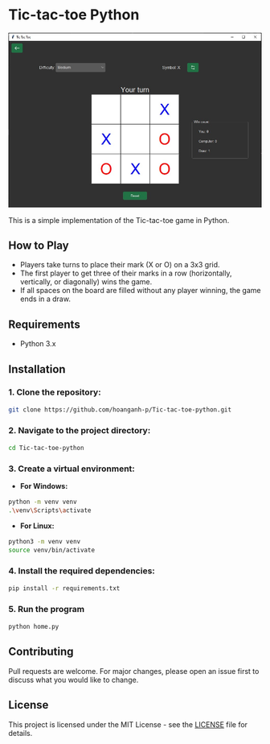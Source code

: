 # Tic-tac-toe Python

![Tic-tac-toe](imgs/tic-tac-toe.jpg)

This is a simple implementation of the Tic-tac-toe game in Python.

## How to Play

- Players take turns to place their mark (X or O) on a 3x3 grid.
- The first player to get three of their marks in a row (horizontally, vertically, or diagonally) wins the game.
- If all spaces on the board are filled without any player winning, the game ends in a draw.

## Requirements

- Python 3.x

## Installation

### 1. Clone the repository:
```bash
git clone https://github.com/hoanganh-p/Tic-tac-toe-python.git
```
### 2. Navigate to the project directory:
```bash
cd Tic-tac-toe-python
```
### 3. Create a virtual environment:
- **For Windows:**
```bash
python -m venv venv
.\venv\Scripts\activate
```
- **For Linux:**
```bash
python3 -m venv venv
source venv/bin/activate
```

### 4. Install the required dependencies:
```bash
pip install -r requirements.txt
```
### 5. Run the program
```bash
python home.py
```

## Contributing

Pull requests are welcome. For major changes, please open an issue first to discuss what you would like to change.

## License

This project is licensed under the MIT License - see the [LICENSE](LICENSE) file for details.
